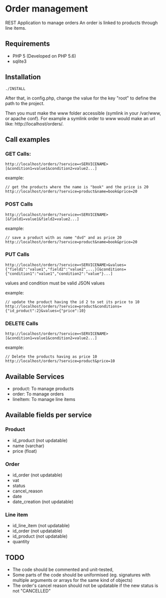 # Order management

REST Application to manage orders
An order is linked to products through line items.

## Requirements

- PHP 5 (Developed on PHP 5.6)
- sqlite3


## Installation

```
./INSTALL
```

After that, in config.php, change the value for the key "root" to define the path to the project.

Then you must make the www folder accessible (symlink in your /var/www, or apache conf).
For example a symlink order to www would make an url like: http://localhost/orders/.

## Call examples

### GET Calls:

```
http://localhost/orders/?service=<SERVICENAME>[&condition1=value1&condition2=value2...]
```

example:

```
// get the products where the name is "book" and the price is 20
http://localhost/orders/?service=product&name=book&price=20
```

### POST Calls

```
http://localhost/orders/?service=<SERVICENAME>[&field1=value1&field2=value2...]
```

example:

```
// save a product with as name "dvd" and as price 20
http://localhost/orders/?service=product&name=book&price=20
```

### PUT Calls

```
http://localhost/orders/?service=<SERVICENAME>&values={"field1":"value1","field2":"value2",...}[&conditions={"condition1":"value1","condition2":"value"}...]
```

values and condition must be valid JSON values

example:

```
// update the product having the id 2 to set its price to 10
http://localhost/orders/?service=product&conditions={"id_product":2}&values={"price":10}
```

### DELETE Calls

```
http://localhost/orders/?service=<SERVICENAME>[&condition1=value1&condition2=value2...]
```

example:

```
// Delete the products having as price 10
http://localhost/orders/?service=product&price=10
```

## Available Services

- product: To manage products
- order: To manage orders
- lineItem: To manage line items

## Available fields per service

### Product

- id_product (not updatable)
- name (varchar)
- price (float)

### Order

- id_order (not updatable)
- vat
- status
- cancel_reason
- date
- date_creation (not updatable)

### Line item

- id_line_item (not updatable)
- id_order (not updatable)
- id_product (not updatable)
- quantity

## TODO

- The code should be commented and unit-tested,
- Some parts of the code should be uniformised (eg. signatures with multiple arguments or arrays for the same kind of objects)
- The order's cancel reason should not be updatable if the new status is not "CANCELLED"

